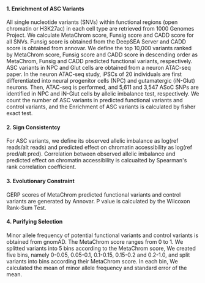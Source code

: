 #### 1. Enrichment of ASC Variants
All single nucleotide variants (SNVs) within functional regions (open chromatin or H3K27ac) in each cell type are retrieved from 1000 Genomes Project. We calculate MetaChrom score, Funsig score and CADD score for all SNVs. Funsig score is obtained from the DeepSEA Server and CADD score is obtained from annovar. We define the top 10,000 variants ranked by MetaChrom score, Funsig score and CADD score in descending order as MetaChrom, Funsig and CADD predicted functional variants, respectively. ASC variants in NPC and Glut cells are obtained from a neuron ATAC-seq paper. In the neuron ATAC-seq study, iPSCs of 20 individuals are first differentiated into neural progenitor cells (NPC) and gutamatergic (iN-Glut) neurons. Then, ATAC-seq is performed, and 5,611 and 3,547 ASoC SNPs are identified in NPC and iN-Glut cells by allelic imbalance test, respectively. We count the number of ASC variants in predicted functional variants and control variants, and the Enrichment of ASC variants is calculated by fisher exact test. 

#### 2. Sign Consistentcy
For ASC variants, we define its observed allelic imbalance as log(ref reads/alt reads) and predicted effect on chromatin accessibility as log(ref pred/alt pred). Correlation between observed allelic imbalance and predicted effect on chromatin accessibility is calcualted by Spearman's rank correlation coefficient.

#### 3. Evolutionary Constraint
GERP scores of MetaChrom predicted functional variants and control variants are generated by Annovar. P value is calculated by the Wilcoxon Rank-Sum Test.


#### 4. Purifying Selection
Minor allele frequency of potential functional variants and control variants is obtained from gnomAD. The MetaChrom score ranges from 0 to 1. We splitted variants into 5 bins according to the MetaChrom score, We created five bins, namely 0-0.05, 0.05-0.1, 0.1-0.15, 0.15-0.2 and 0.2-1.0, and split variants into bins according their MetaChrom score. In each bin, We calculated the mean of minor allele frequency and standard error of the mean.
